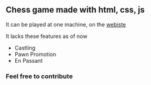 ## Chess game made with html, css, js

It can be played at one machine, on the [webiste](https://licchess.netlify.app/)

It lacks these features as of now
* Castling
* Pawn Promotion
* En Passant

### Feel free to contribute 
